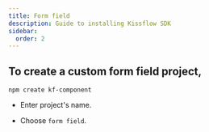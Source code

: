 ```yaml
---
title: Form field
description: Guide to installing Kissflow SDK
sidebar:
  order: 2 
---
```


## To create a custom form field project,

```base
npm create kf-component
```

- Enter project's name.

- Choose `form field`.